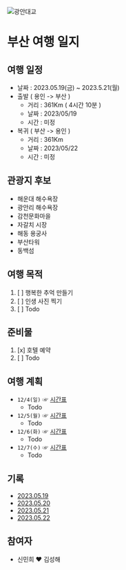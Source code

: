 ![광안대교](https://github.com/hae92/Busan/blob/main/images/%EA%B4%91%EC%95%88%EB%8C%80%EA%B5%90%20%EC%9D%B4%EB%AF%B8%EC%A7%80.avif)
# 부산 여행 일지
## 여행 일정
- 날짜 : 2023.05.19(금) ~ 2023.5.21(월)
- 출발 ( 용인 -> 부산 )
   - 거리 : 361Km ( 4시간 10분 )
   - 날짜 : 2023/05/19
   - 시간 : 미정
- 복귀 ( 부산 -> 용인 )
   - 거리 : 361Km
   - 날짜 : 2023/05/22
   - 시간 : 미정
## 관광지 후보
- 해운대 해수욕장
- 광안리 해수욕장
- 감천문화마을
- 자갈치 시장
- 해동 용궁사
- 부산타워
- 동백섬
## 여행 목적
1. [ ] 행복한 추억 만들기
2. [ ] 인생 사진 찍기
3. [ ] Todo
## 준비물
1. [x] 호텔 예약
2. [ ] Todo
## 여행 계획
- `12/4(일)` ☞ [시간표]()
   - Todo
- `12/5(월)` ☞ [시간표]()
   - Todo
- `12/6(화)` ☞ [시간표](https://github.com/hae92/20221204/blob/main/timetable/1206.md)
   - Todo
- `12/7(수)` ☞ [시간표](https://github.com/hae92/20221204/blob/main/timetable/1207.md)
   - Todo
## 기록
- [2023.05.19]()
- [2023.05.20]()
- [2023.05.21]()
- [2023.05.22]()
## 참여자
- 신민희 ♥ 김성해




